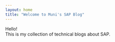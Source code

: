 ```yaml
---
layout: home
title: "Welcome to Muni's SAP Blog"
---
```


Hello!  
This is my collection of technical blogs about SAP.
